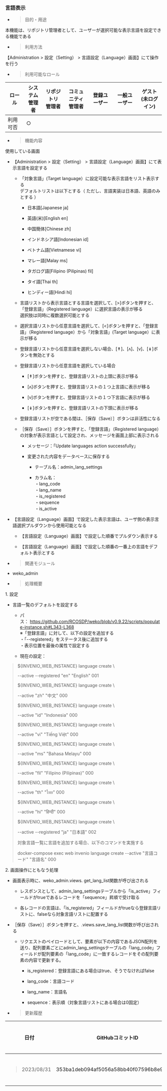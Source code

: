 ### 言語表示

  - > 目的・用途

本機能は、リポジトリ管理者として、ユーザーが選択可能な表示言語を設定できる機能である

  - > 利用方法

【Administration \> 設定（Setting） \> 言語設定（Language）画面】にて操作を行う

  - > 利用可能なロール

<table>
<thead>
<tr class="header">
<th>ロール</th>
<th>システム<br />
管理者</th>
<th>リポジトリ<br />
管理者</th>
<th>コミュニティ<br />
管理者</th>
<th>登録ユーザー</th>
<th>一般ユーザー</th>
<th>ゲスト<br />
(未ログイン)</th>
</tr>
</thead>
<tbody>
<tr class="odd">
<td>利用可否</td>
<td>○</td>
<td></td>
<td></td>
<td></td>
<td></td>
<td></td>
</tr>
</tbody>
</table>

  - > 機能内容

使用している画面

  - 【Administration \> 設定（Setting） \> 言語設定（Language）画面】にて表示言語を設定する
    
      - 「対象言語」(Target language）に設定可能な表示言語をリスト表示する  
        デフォルトリストは以下とする（ ただし、言語実装は日本語、英語のみとする ）
        
          - 日本語\[Japanese ja\]
        
          - 英語(米)\[English en\]
        
          - 中国簡体\[Chinese zh\]
        
          - インドネシア語\[Indonesian id\]
        
          - ベトナム語\[Vietnamese vi\]
        
          - マレー語\[Malay ms\]
        
          - タガログ語\[Filipino (Pilipinas) fil\]
        
          - タイ語\[Thai th\]
        
          - ヒンディー語\[Hindi hi\]
    
      - 言語リストから表示言語とする言語を選択して、\[\>\]ボタンを押すと、「登録言語」（Registered language）に選択言語の表示が移る  
        選択肢は同時に複数選択可能とする
    
      - 選択言語リストから任意言語を選択して、\[\<\]ボタンを押すと、「登録言語」（Registered language）から「対象言語」(Target language）に表示が移る
    
      - 登録言語リストから任意言語を選択しない場合、\[↟\]、\[ʌ\]、\[ⅴ\]、\[↡\]ボタンを無効とする
    
      - 登録言語リストから任意言語を選択している場合
        
          - \[↟\]ボタンを押すと、登録言語リストの上頭に表示が移る
        
          - \[ʌ\]ボタンを押すと、登録言語リストの１つ上言語に表示が移る
        
          - \[ⅴ\]ボタンを押すと、登録言語リストの１つ下言語に表示が移る
        
          - \[↡\]ボタンを押すと、登録言語リストの下頭に表示が移る
    
      - 登録言語リストが空である間は、［保存（Save）］ボタンは非活性になる
    
      - ［保存（Save）］ボタンを押すと、「登録言語」（Registered language）の対象が表示言語として設定され、メッセージを画面上部に表示される
        
          - メッセージ：「Update languages action successfully」
        
          - 変更された内容をデータベースに保存する
            
              - テーブル名：admin\_lang\_settings
            
              - カラム名：  
                ・lang\_code  
                ・lang\_name  
                ・is\_registered  
                ・sequence  
                ・is\_active

  - 【言語設定（Language）画面】で設定した表示言語は、ユーザ側の表示言語選択プルダウンから使用可能となる
    
      - 【言語設定（Language）画面】で設定した順番でプルダウン表示する
    
      - 【言語設定（Language）画面】で設定した順番の一番上の言語をデフォルト表示とする

<!-- end list -->

  - > 関連モジュール

<!-- end list -->

  - weko\_admin

<!-- end list -->

  - > 処理概要

1\. 設定

  - 言語一覧のデフォルトを設定する
    
      - パス： <https://github.com/RCOSDP/weko/blob/v0.9.22/scripts/populate-instance.sh#L343-L368>  
        ※「登録言語」に対して、以下の設定を追加する  
        ・「--registered」をステータス後に追加する  
        ・表示位置を最後の属性で設定する
    
      - 現在の設定：

> ${INVENIO\_WEB\_INSTANCE} language create \\
> 
> \--active --registered "en" "English" 001
> 
> ${INVENIO\_WEB\_INSTANCE} language create \\
> 
> \--active "zh" "中文" 000
> 
> ${INVENIO\_WEB\_INSTANCE} language create \\
> 
> \--active "id" "Indonesia" 000
> 
> ${INVENIO\_WEB\_INSTANCE} language create \\
> 
> \--active "vi" "Tiếng Việt" 000
> 
> ${INVENIO\_WEB\_INSTANCE} language create \\
> 
> \--active "ms" "Bahasa Melayu" 000
> 
> ${INVENIO\_WEB\_INSTANCE} language create \\
> 
> \--active "fil" "Filipino (Pilipinas)" 000
> 
> ${INVENIO\_WEB\_INSTANCE} language create \\
> 
> \--active "th" "ไทย" 000
> 
> ${INVENIO\_WEB\_INSTANCE} language create \\
> 
> \--active "hi" "हिन्दी" 000
> 
> ${INVENIO\_WEB\_INSTANCE} language create \\
> 
> \--active --registered "ja" "日本語" 002
> 
> 対象言語一覧に言語を追加する場合、以下のコマンドを実施する
> 
> docker-compose exec web invenio language create --active "言語コード" "言語名" 000

2\. 画面操作にともなう処理

  - 画面表示時に、weko\_admin.views. get\_lang\_list関数が呼び出される
    
      - レスポンスとして、admin\_lang\_settingsテーブルから「is\_active」フィールドがtrueであるレコードを「sequence」昇順で受け取る
    
      - 各レコードの言語は、「is\_registered」フィールドがtrueなら登録言語リストに、falseなら対象言語リストに配置する

  - ［保存（Save）］ボタンを押すと、.views.save\_lang\_list関数が呼び出される
    
      - リクエストのペイロードとして、要素が以下の内容であるJSON配列を送り、配列要素ごとにadmin\_lang\_settingsテーブルの「lang\_code」フィールドが配列要素の「lang\_code」に一致するレコードをその配列要素の内容で更新する。
        
          - is\_registered：登録言語にある場合はtrue、そうでなければfalse
        
          - lang\_code：言語コード
        
          - lang\_name：言語名
        
          - sequence：表示順（対象言語リストにある場合は0固定）

<!-- end list -->

  - > 更新履歴

<table>
<thead>
<tr class="header">
<th>日付</th>
<th>GitHubコミットID</th>
<th>更新内容</th>
</tr>
</thead>
<tbody>
<tr class="odd">
<td><blockquote>
<p>2023/08/31</p>
</blockquote></td>
<td>353ba1deb094af5056a58bb40f07596b8e95a562</td>
<td>初版作成</td>
</tr>
</tbody>
</table>